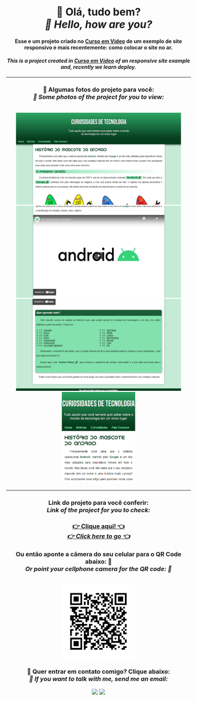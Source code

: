<div align="center">
<h1>🖖 Olá, tudo bem? <br> <em>🖖 Hello, how are you? </em></h1> 
<h4>Esse e um projeto criado no <a href="https://www.cursoemvideo.com">Curso em Vídeo</a> de um exemplo de site responsivo e mais recentemente: como colocar o site no ar.</h4> 
<h4><em>This is a project created in <a href="https://www.cursoemvideo.com">Curso em Vídeo</a> of an responsive site example and, recently we learn deploy.</em></h4>
<hr>

<h3>📸 Algumas fotos do projeto para você: <br> <em>📸 Some photos of the project for you to view:</em></h3> 
<br>
<div> 
  <img src="imagens/fotoprojeto1.png" alt="Foto do projeto" style="width: 450px; height: 250px; display: inline;">
  <img src="imagens/fotoprojeto2.png" alt="Foto do projeto" style="width: 450px; height: 250px; display: inline;">
  <img src="imagens/fotoprojeto3.png" alt="Foto do projeto" style="width: 450px; height: 250px; display: inline;">
  <img src="imagens/fotoprojeto4.png" alt="Foto do projeto" style="width: 200px; height: 250px; display: inline;">
</div>

<hr>

<h3>Link do projeto para você conferir: <br> <em>Link of the project for you to check:</em></h3> 
<h3><a href="https://hugocamposarimathea.github.io/projeto-android/" alt="Link do projeto">👉 Clique aqui! 👈<br> <em>👉 Click here to go 👈</em></a></h3>
<h3>Ou então aponte a câmera do seu celular para o QR Code abaixo: 📱<br> <em>Or point your cellphone camera for the QR code: 📱</em></h3><br>
<img src="imagens/frame.png" alt="QR Code do projeto" style="width: 200px;">

<br>

<h3>📧 Quer entrar em contato comigo? Clique abaixo: <br> <em>📧 If you want to talk with me, send me an email:</em></h3>

 <a href = "mailto: hugocamposarimathea@gmail.com"><img src="https://img.shields.io/badge/Gmail-D14836?style=for-the-badge&logo=gmail&logoColor=white" target="_blank"></a>
  <a href="https://www.linkedin.com/in/hugocamposarimathea" target="_blank"><img src="https://img.shields.io/badge/-LinkedIn-%230077B5?style=for-the-badge&logo=linkedin&logoColor=white" target="_blank"></a> 
 </div><br/>

</div>
